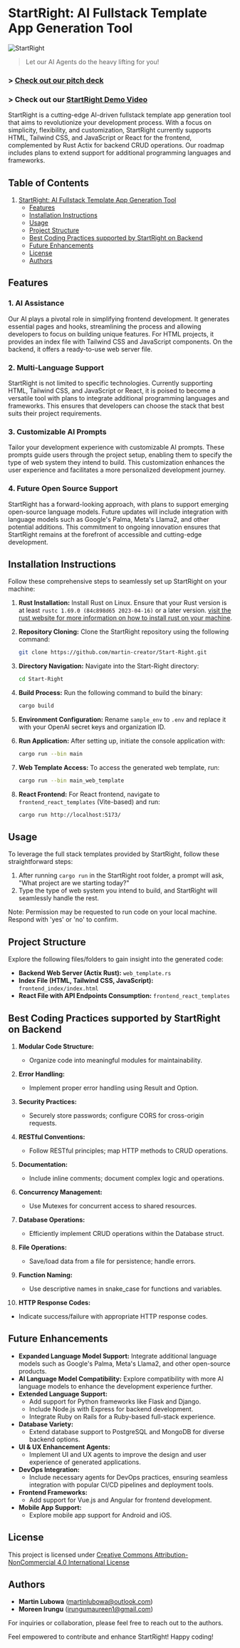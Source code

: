 # StartRight: AI Fullstack Template App Generation Tool
![StartRight](./StartRight.png)

> Let our AI Agents do the heavy lifting for you!
### > [Check out our pitch deck ](https://www.canva.com/design/DAF0DfRWonk/NkQYzdoUlKANUDBA6yGp6g/view?utm_content=DAF0DfRWonk&utm_campaign=designshare&utm_medium=link&utm_source=editor)
### > Check out our [ StartRight Demo Video](https://www.youtube.com/watch?v=eyC-fWz27rI)

StartRight is a cutting-edge AI-driven fullstack template app generation tool that aims to revolutionize your development process. With a focus on simplicity, flexibility, and customization, StartRight currently supports HTML, Tailwind CSS, and JavaScript or React for the frontend, complemented by Rust Actix for backend CRUD operations. Our roadmap includes plans to extend support for additional programming languages and frameworks.

## Table of Contents

1. [StartRight: AI Fullstack Template App Generation Tool](#startright-ai-fullstack-template-app-generation-tool)
    - [Features](#features)
    - [Installation Instructions](#installation-instructions)
    - [Usage](#usage)
    - [Project Structure](#project-structure)
    - [Best Coding Practices supported by StartRight on Backend](#best-coding-practices-supported-by-startright-on-backend)
    - [Future Enhancements](#future-enhancements)
    - [License](#license)
    - [Authors](#authors)


## Features

### 1. AI Assistance

Our AI plays a pivotal role in simplifying frontend development. It generates essential pages and hooks, streamlining the process and allowing developers to focus on building unique features. For HTML projects, it provides an index file with Tailwind CSS and JavaScript components. On the backend, it offers a ready-to-use web server file.

### 2. Multi-Language Support

StartRight is not limited to specific technologies. Currently supporting HTML, Tailwind CSS, and JavaScript or React, it is poised to become a versatile tool with plans to integrate additional programming languages and frameworks. This ensures that developers can choose the stack that best suits their project requirements.

### 3. Customizable AI Prompts

Tailor your development experience with customizable AI prompts. These prompts guide users through the project setup, enabling them to specify the type of web system they intend to build. This customization enhances the user experience and facilitates a more personalized development journey.

### 4. Future Open Source Support

StartRight has a forward-looking approach, with plans to support emerging open-source language models. Future updates will include integration with language models such as Google's Palma, Meta's Llama2, and other potential additions. This commitment to ongoing innovation ensures that StartRight remains at the forefront of accessible and cutting-edge development.

## Installation Instructions

Follow these comprehensive steps to seamlessly set up StartRight on your machine:

1. **Rust Installation:** Install Rust on Linux. Ensure that your Rust version is at least `rustc 1.69.0 (84c898d65 2023-04-16)` or a later version. [visit the rust website for more information on how to install rust on your machine](https://www.rust-lang.org/tools/install).

2. **Repository Cloning:** Clone the StartRight repository using the following command:
    ```bash
    git clone https://github.com/martin-creator/Start-Right.git
    ```

3. **Directory Navigation:** Navigate into the Start-Right directory:
    ```bash
    cd Start-Right
    ```

4. **Build Process:** Run the following command to build the binary:
    ```bash
    cargo build
    ```

5. **Environment Configuration:** Rename `sample_env` to `.env` and replace it with your OpenAI secret keys and organization ID.

6. **Run Application:** After setting up, initiate the console application with:
    ```bash
    cargo run --bin main
    ```

7. **Web Template Access:** To access the generated web template, run:
    ```bash
    cargo run --bin main_web_template
    ```

8. **React Frontend:** For React frontend, navigate to `frontend_react_templates` (Vite-based) and run:
    ```bash
    cargo run http://localhost:5173/
    ```

## Usage

To leverage the full stack templates provided by StartRight, follow these straightforward steps:

1. After running `cargo run` in the StartRight root folder, a prompt will ask, "What project are we starting today?"
2. Type the type of web system you intend to build, and StartRight will seamlessly handle the rest.

Note: Permission may be requested to run code on your local machine. Respond with 'yes' or 'no' to confirm.

## Project Structure

Explore the following files/folders to gain insight into the generated code:

- **Backend Web Server (Actix Rust):** `web_template.rs`
- **Index File (HTML, Tailwind CSS, JavaScript):** `frontend_index/index.html`
- **React File with API Endpoints Consumption:** `frontend_react_templates`


## Best Coding Practices supported by StartRight on Backend

1. **Modular Code Structure:**
   - Organize code into meaningful modules for maintainability.

2. **Error Handling:**
   - Implement proper error handling using Result and Option.

3. **Security Practices:**
   - Securely store passwords; configure CORS for cross-origin requests.

4. **RESTful Conventions:**
   - Follow RESTful principles; map HTTP methods to CRUD operations.

5. **Documentation:**
   - Include inline comments; document complex logic and operations.

6. **Concurrency Management:**
   - Use Mutexes for concurrent access to shared resources.

7. **Database Operations:**
   - Efficiently implement CRUD operations within the Database struct.

8. **File Operations:**
   - Save/load data from a file for persistence; handle errors.

9. **Function Naming:**
   - Use descriptive names in snake_case for functions and variables.

10. **HTTP Response Codes:**
   - Indicate success/failure with appropriate HTTP response codes.



## Future Enhancements

- **Expanded Language Model Support:** Integrate additional language models such as Google's Palma, Meta's Llama2, and other open-source products.
- **AI Language Model Compatibility:** Explore compatibility with more AI language models to enhance the development experience further.
- **Extended Language Support:**
  - Add support for Python frameworks like Flask and Django.
  - Include Node.js with Express for backend development.
  - Integrate Ruby on Rails for a Ruby-based full-stack experience.
- **Database Variety:**
  - Extend database support to PostgreSQL and MongoDB for diverse backend options.
- **UI & UX Enhancement Agents:**
  - Implement UI and UX agents to improve the design and user experience of generated applications.
- **DevOps Integration:**
  - Include necessary agents for DevOps practices, ensuring seamless integration with popular CI/CD pipelines and deployment tools.
- **Frontend Frameworks:**
    - Add support for Vue.js and Angular for frontend development.
- **Mobile App Support:**
    - Explore mobile app support for Android and iOS.


## License

This project is licensed under [Creative Commons Attribution-NonCommercial 4.0 International License]()

## Authors

- **Martin Lubowa** (martinlubowa@outlook.com)
- **Moreen Irungu** (irungumaureen1@gmail.com)

For inquiries or collaboration, please feel free to reach out to the authors.

Feel empowered to contribute and enhance StartRight! Happy coding!